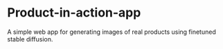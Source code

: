# Product-in-action-app
A simple web app for generating images of real products using finetuned stable diffusion. 
